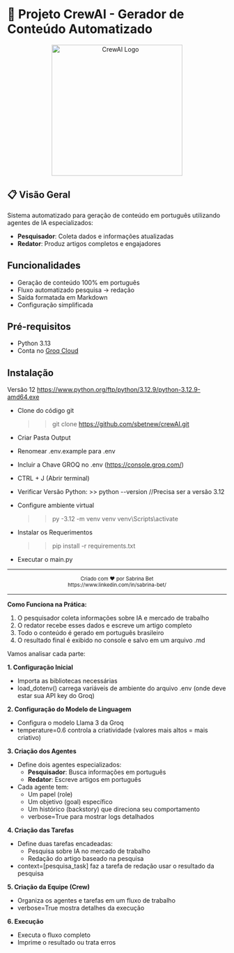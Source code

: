 # 🚀 Projeto CrewAI - Gerador de Conteúdo Automatizado

<div align="center">
  <img src="https://media.licdn.com/dms/image/v2/D4D12AQE88NdPMRH-Lw/article-cover_image-shrink_720_1280/article-cover_image-shrink_720_1280/0/1715302082269?e=2147483647&v=beta&t=qzfY-i7VTiIIOpaQ8kDHApida_Nj3mu62C_c4licItw" width="300" alt="CrewAI Logo">
</div>

## 📋 Visão Geral

Sistema automatizado para geração de conteúdo em português utilizando agentes de IA especializados:

- **Pesquisador**: Coleta dados e informações atualizadas
- **Redator**: Produz artigos completos e engajadores

## Funcionalidades

- Geração de conteúdo 100% em português
- Fluxo automatizado pesquisa → redação
- Saída formatada em Markdown
- Configuração simplificada

## Pré-requisitos

- Python 3.13
- Conta no [Groq Cloud](https://console.groq.com/)

## Instalação
Versão 12
https://www.python.org/ftp/python/3.12.9/python-3.12.9-amd64.exe

- Clone do código git
  >> git clone https://github.com/sbetnew/crewAI.git 

- Criar Pasta Output
- Renomear .env.example   para   .env
- Incluir a Chave GROQ no .env (https://console.groq.com/)
- CTRL + J (Abrir terminal)
- Verificar Versão Python:   >> python --version    //Precisa ser a versão 3.12

- Configure ambiente virtual
  >>  py -3.12 -m venv venv
  >>  venv\Scripts\activate

- Instalar os Requerimentos
  >> pip install -r requirements.txt

- Executar o main.py

<hr>


<div align="center"> <sub>Criado com ❤️ por Sabrina Bet<br>https://www.linkedin.com/in/sabrina-bet/</sub> </div>

<hr>

**Como Funciona na Prática:**

1. O pesquisador coleta informações sobre IA e mercado de trabalho
1. O redator recebe esses dados e escreve um artigo completo
1. Todo o conteúdo é gerado em português brasileiro
1. O resultado final é exibido no console e salvo em um arquivo .md

Vamos analisar cada parte:

**1. Configuração Inicial**

- Importa as bibliotecas necessárias
- load_dotenv() carrega variáveis de ambiente do arquivo .env (onde deve estar sua API key do Groq)

**2. Configuração do Modelo de Linguagem**

- Configura o modelo Llama 3 da Groq
- temperature=0.6 controla a criatividade (valores mais altos = mais criativo)

**3. Criação dos Agentes**

- Define dois agentes especializados:
  - **Pesquisador**: Busca informações em português
  - **Redator**: Escreve artigos em português
- Cada agente tem:
  - Um papel (role)
  - Um objetivo (goal) específico
  - Um histórico (backstory) que direciona seu comportamento
  - verbose=True para mostrar logs detalhados

**4. Criação das Tarefas**

- Define duas tarefas encadeadas:
  - Pesquisa sobre IA no mercado de trabalho
  - Redação do artigo baseado na pesquisa
- context=[pesquisa\_task] faz a tarefa de redação usar o resultado da pesquisa

**5. Criação da Equipe (Crew)**

- Organiza os agentes e tarefas em um fluxo de trabalho
- verbose=True mostra detalhes da execução

**6. Execução**

- Executa o fluxo completo
- Imprime o resultado ou trata erros
